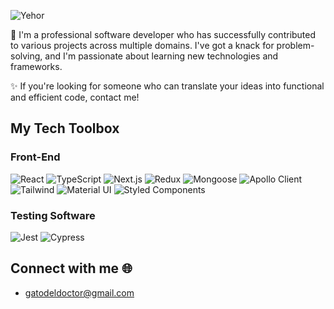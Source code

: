 ![Yehor](https://github.com/Yehor-gato/Yehor-gato/assets/140712098/6c7f4147-b789-4e2c-a8ac-e08d9ef3d1cb)

🚀 I'm a professional software developer who has successfully contributed to various projects across multiple domains. I've got a knack for problem-solving, and I'm passionate about learning new technologies and frameworks.

✨ If you're looking for someone who can translate your ideas into functional and efficient code, contact me!


## My Tech Toolbox 


### Front-End

![React](https://img.shields.io/badge/React-20232A?style=for-the-badge&logo=react&logoColor=61DAFB)
![TypeScript](https://img.shields.io/badge/TypeScript-007ACC?style=for-the-badge&logo=typescript&logoColor=white)
![Next.js](https://img.shields.io/badge/Next-black?style=for-the-badge&logo=next.js&logoColor=white)
![Redux](https://img.shields.io/badge/Redux-593D88?style=for-the-badge&logo=redux&logoColor=white)
![Mongoose](https://img.shields.io/badge/Mongoose-880000?style=for-the-badge&logo=mongoose&logoColor=white)
![Apollo Client](https://img.shields.io/badge/-Apollo_Client-311C87?style=for-the-badge&logo=apollo-graphql)
![Tailwind](https://img.shields.io/badge/Tailwind_CSS-38B2AC?style=for-the-badge&logo=tailwind-css&logoColor=white)
![Material UI](https://img.shields.io/badge/material%20ui-%230081cb.svg?logo=material-ui&logoColor=white&style=for-the-badge)
![Styled Components](https://img.shields.io/badge/styled--components-DB7093?style=for-the-badge&logo=styled-components&logoColor=white)



### Testing Software

![Jest](https://img.shields.io/badge/-jest-%23C21325?style=for-the-badge&logo=jest&logoColor=white)
![Cypress](https://img.shields.io/badge/cypress-%2317202C.svg?style=for-the-badge&logo=cypress&logoColor=white)

## Connect with me 🌐
- [gatodeldoctor@gmail.com](mailto:gatodeldoctor@gmail.com)
